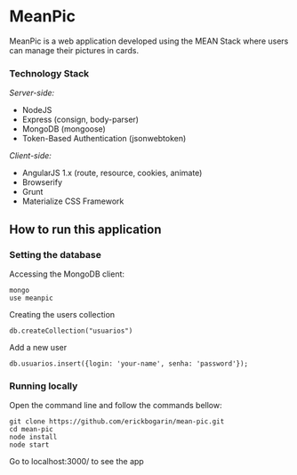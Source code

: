 # MeanPic
MeanPic is a web application developed using the MEAN Stack where users can manage their pictures in cards.

### Technology Stack

*Server-side:*

* NodeJS
* Express (consign, body-parser)
* MongoDB (mongoose)
* Token-Based Authentication (jsonwebtoken)

*Client-side:*

* AngularJS 1.x (route, resource, cookies, animate)
* Browserify
* Grunt
* Materialize CSS Framework

## How to run this application

### Setting the database
Accessing the MongoDB client:
```
mongo
use meanpic
```
Creating the users collection
```
db.createCollection("usuarios")
```

Add a new user
```
db.usuarios.insert({login: 'your-name', senha: 'password'});
```

### Running locally

Open the command line and follow the commands bellow:
```
git clone https://github.com/erickbogarin/mean-pic.git
cd mean-pic
node install
node start
```

Go to localhost:3000/ to see the app
